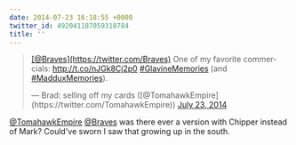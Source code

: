 ```yaml
---
date: 2014-07-23 16:18:55 +0000
twitter_id: 492041187059318784
title: ''
---
```


<blockquote class="twitter-tweet"><p lang="en" dir="ltr"><a href="https://twitter.com/Braves?ref_src=twsrc%5Etfw">[@Braves](https://twitter.com/Braves)</a> One of my favorite commercials: <a href="http://t.co/nJGk8Cj2p0">http://t.co/nJGk8Cj2p0</a> <a href="https://twitter.com/hashtag/GlavineMemories?src=hash&amp;ref_src=twsrc%5Etfw">#GlavineMemories</a> (and <a href="https://twitter.com/hashtag/MadduxMemories?src=hash&amp;ref_src=twsrc%5Etfw">#MadduxMemories</a>).</p>&mdash; Brad: selling off my cards ([@TomahawkEmpire](https://twitter.com/TomahawkEmpire)) <a href="https://twitter.com/TomahawkEmpire/status/492039132030709760?ref_src=twsrc%5Etfw">July 23, 2014</a></blockquote>
<script async src="https://platform.twitter.com/widgets.js" charset="utf-8"></script>

[@TomahawkEmpire](https://twitter.com/TomahawkEmpire) [@Braves](https://twitter.com/Braves) was there ever a version with Chipper instead of Mark? Could've sworn I saw that growing up in the south.
